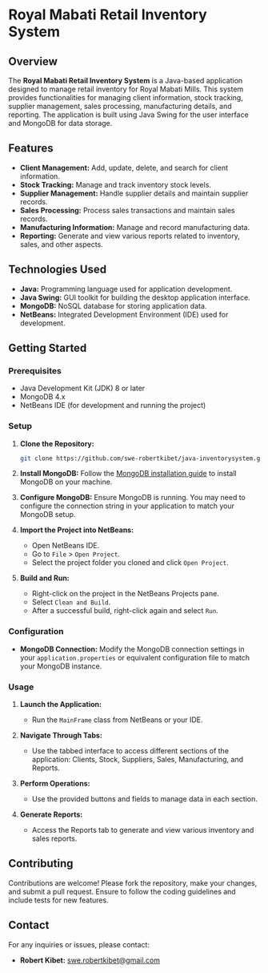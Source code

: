 # Royal Mabati Retail Inventory System

## Overview

The **Royal Mabati Retail Inventory System** is a Java-based application designed to manage retail inventory for Royal Mabati Mills. This system provides functionalities for managing client information, stock tracking, supplier management, sales processing, manufacturing details, and reporting. The application is built using Java Swing for the user interface and MongoDB for data storage.

## Features

- **Client Management:** Add, update, delete, and search for client information.
- **Stock Tracking:** Manage and track inventory stock levels.
- **Supplier Management:** Handle supplier details and maintain supplier records.
- **Sales Processing:** Process sales transactions and maintain sales records.
- **Manufacturing Information:** Manage and record manufacturing data.
- **Reporting:** Generate and view various reports related to inventory, sales, and other aspects.

## Technologies Used

- **Java:** Programming language used for application development.
- **Java Swing:** GUI toolkit for building the desktop application interface.
- **MongoDB:** NoSQL database for storing application data.
- **NetBeans:** Integrated Development Environment (IDE) used for development.

## Getting Started

### Prerequisites

- Java Development Kit (JDK) 8 or later
- MongoDB 4.x
- NetBeans IDE (for development and running the project)

### Setup

1. **Clone the Repository:**
   ```bash
   git clone https://github.com/swe-robertkibet/java-inventorysystem.git
   ```

2. **Install MongoDB:**
   Follow the [MongoDB installation guide](https://docs.mongodb.com/manual/installation/) to install MongoDB on your machine.

3. **Configure MongoDB:**
   Ensure MongoDB is running. You may need to configure the connection string in your application to match your MongoDB setup.

4. **Import the Project into NetBeans:**
   - Open NetBeans IDE.
   - Go to `File` > `Open Project`.
   - Select the project folder you cloned and click `Open Project`.

5. **Build and Run:**
   - Right-click on the project in the NetBeans Projects pane.
   - Select `Clean and Build`.
   - After a successful build, right-click again and select `Run`.

### Configuration

- **MongoDB Connection:** Modify the MongoDB connection settings in your `application.properties` or equivalent configuration file to match your MongoDB instance.

### Usage

1. **Launch the Application:**
   - Run the `MainFrame` class from NetBeans or your IDE.

2. **Navigate Through Tabs:**
   - Use the tabbed interface to access different sections of the application: Clients, Stock, Suppliers, Sales, Manufacturing, and Reports.

3. **Perform Operations:**
   - Use the provided buttons and fields to manage data in each section.

4. **Generate Reports:**
   - Access the Reports tab to generate and view various inventory and sales reports.

## Contributing

Contributions are welcome! Please fork the repository, make your changes, and submit a pull request. Ensure to follow the coding guidelines and include tests for new features.


## Contact

For any inquiries or issues, please contact:

- **Robert Kibet:** swe.robertkibet@gmail.com

